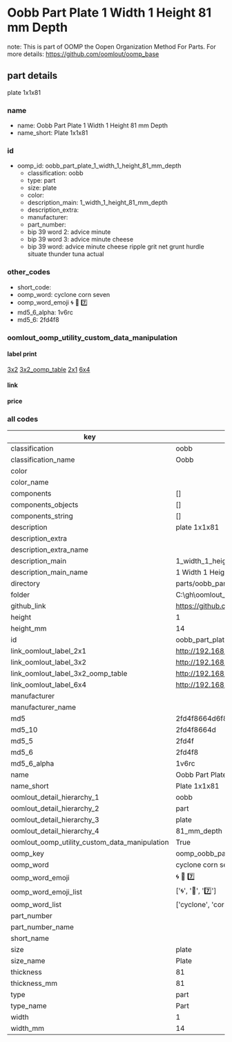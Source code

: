 # Oobb Part Plate 1 Width 1 Height 81 mm Depth  

note: This is part of OOMP the Oopen Organization Method For Parts. For more details: https://github.com/oomlout/oomp_base

##  part details
  



plate 1x1x81



### name
* name: Oobb Part Plate 1 Width 1 Height 81 mm Depth
* name_short: Plate 1x1x81 
### id
* oomp_id: oobb_part_plate_1_width_1_height_81_mm_depth
  * classification: oobb
  * type: part
  * size: plate
  * color: 
  * description_main: 1_width_1_height_81_mm_depth
  * description_extra: 
  * manufacturer: 
  * part_number: 
  * bip 39 word 2: advice minute
  * bip 39 word 3: advice minute cheese
  * bip 39 word: advice minute cheese ripple grit net grunt hurdle situate thunder tuna actual

### other_codes
* short_code: 
* oomp_word: cyclone corn seven
* oomp_word_emoji :cyclone: :corn: :seven:
* md5_6_alpha: 1v6rc
* md5_6: 2fd4f8






### oomlout_oomp_utility_custom_data_manipulation
#### label print
[3x2](http://192.168.1.245:1112/?label=oomp%201v6rc)
[3x2_oomp_table](http://192.168.1.108:1112/?label=oomp%201v6rc)
[2x1](http://192.168.1.242:1112/?label=oomp%201v6rc)
[6x4](http://192.168.1.55:1112/?label=oomp%201v6rc)    

#### link

                              

#### price







### all codes 
| key | value |  
| --- | --- |  
| classification | oobb |  
| classification_name | Oobb |  
| color |  |  
| color_name |  |  
| components | [] |  
| components_objects | [] |  
| components_string | [] |  
| description | plate 1x1x81 |  
| description_extra |  |  
| description_extra_name |  |  
| description_main | 1_width_1_height_81_mm_depth |  
| description_main_name | 1 Width 1 Height 81 mm Depth |  
| directory | parts/oobb_part_plate_1_width_1_height_81_mm_depth |  
| folder | C:\gh\oomlout_oobb_version_4_generated_parts\things\oobb_part_plate_1_width_1_height_81_mm_depth |  
| github_link | https://github.com/oomlout/oomlout_oomp_part_src/tree/main/parts/oobb_part_plate_1_width_1_height_81_mm_depth |  
| height | 1 |  
| height_mm | 14 |  
| id | oobb_part_plate_1_width_1_height_81_mm_depth |  
| link_oomlout_label_2x1 | http://192.168.1.242:1112/?label=oomp%201v6rc |  
| link_oomlout_label_3x2 | http://192.168.1.245:1112/?label=oomp%201v6rc |  
| link_oomlout_label_3x2_oomp_table | http://192.168.1.108:1112/?label=oomp%201v6rc |  
| link_oomlout_label_6x4 | http://192.168.1.55:1112/?label=oomp%201v6rc |  
| manufacturer |  |  
| manufacturer_name |  |  
| md5 | 2fd4f8664d6f8ce652b35ba44e635020 |  
| md5_10 | 2fd4f8664d |  
| md5_5 | 2fd4f |  
| md5_6 | 2fd4f8 |  
| md5_6_alpha | 1v6rc |  
| name | Oobb Part Plate 1 Width 1 Height 81 mm Depth |  
| name_short | Plate 1x1x81  |  
| oomlout_detail_hierarchy_1 | oobb |  
| oomlout_detail_hierarchy_2 | part |  
| oomlout_detail_hierarchy_3 | plate |  
| oomlout_detail_hierarchy_4 | 81_mm_depth |  
| oomlout_oomp_utility_custom_data_manipulation | True |  
| oomp_key | oomp_oobb_part_plate_1_width_1_height_81_mm_depth |  
| oomp_word | cyclone corn seven |  
| oomp_word_emoji | :cyclone: :corn: :seven: |  
| oomp_word_emoji_list | [':cyclone:', ':corn:', ':seven:'] |  
| oomp_word_list | ['cyclone', 'corn', 'seven'] |  
| part_number |  |  
| part_number_name |  |  
| short_name |  |  
| size | plate |  
| size_name | Plate |  
| thickness | 81 |  
| thickness_mm | 81 |  
| type | part |  
| type_name | Part |  
| width | 1 |  
| width_mm | 14 |  
